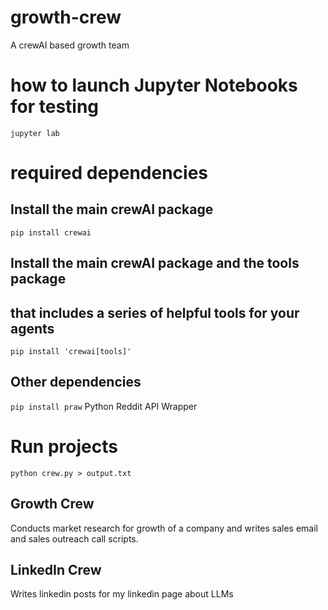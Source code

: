 # growth-crew
A crewAI based growth team

# how to launch Jupyter Notebooks for testing
`jupyter lab` 

# required dependencies
## Install the main crewAI package
`pip install crewai` 

## Install the main crewAI package and the tools package
## that includes a series of helpful tools for your agents
`pip install 'crewai[tools]'` 

## Other dependencies
`pip install praw` Python Reddit API Wrapper

# Run projects
`python crew.py > output.txt`

## Growth Crew
Conducts market research for growth of a company and writes sales email and sales outreach call scripts.

## LinkedIn Crew
Writes linkedin posts for my linkedin page about LLMs